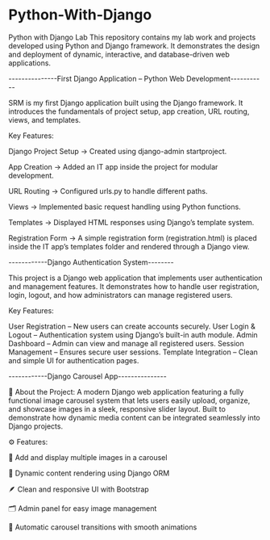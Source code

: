 # Python-With-Django


Python with Django Lab  This repository contains my lab work and projects developed using Python and Django framework. It demonstrates the design and deployment of dynamic, interactive, and database-driven web applications.





---------------First Django Application – Python Web Development-----------

SRM is my first Django application built using the Django framework. It introduces the fundamentals of project setup, app creation, URL routing, views, and templates.

Key Features:

Django Project Setup → Created using django-admin startproject.

App Creation → Added an IT app inside the project for modular development.

URL Routing → Configured urls.py to handle different paths.

Views → Implemented basic request handling using Python functions.

Templates → Displayed HTML responses using Django’s template system.

Registration Form → A simple registration form (registration.html) is placed inside the IT app’s templates folder and rendered through a Django view.






------------Django Authentication System--------

This project is a Django web application that implements user authentication and management features. It demonstrates how to handle user registration, login, logout, and how administrators can manage registered users.

Key Features:

User Registration – New users can create accounts securely.
User Login & Logout – Authentication system using Django’s built-in auth module.
Admin Dashboard – Admin can view and manage all registered users.
Session Management – Ensures secure user sessions.
Template Integration – Clean and simple UI for authentication pages.






------------Django Carousel App---------------

🧩 About the Project:
A modern Django web application featuring a fully functional image carousel system that lets users easily upload, organize, and showcase images in a sleek, responsive slider layout. Built to demonstrate how dynamic media content can be integrated seamlessly into Django projects.

⚙️ Features:

📸 Add and display multiple images in a carousel

🧠 Dynamic content rendering using Django ORM

🪶 Clean and responsive UI with Bootstrap

🗂️ Admin panel for easy image management

🔄 Automatic carousel transitions with smooth animations



